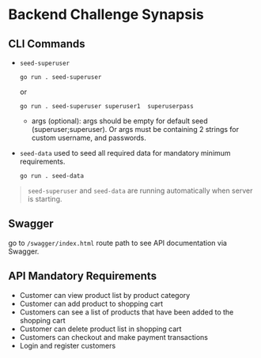 # Backend Challenge Synapsis

## CLI Commands
- `seed-superuser`
    ```
    go run . seed-superuser
    ```
    or
    ```
    go run . seed-superuser superuser1  superuserpass
    ```
    - args (optional):
        args should be empty for default seed (superuser;superuser). Or args must be containing 2 strings for custom username, and passwords.


- `seed-data`
    used to seed all required data for mandatory minimum requirements.
    ```
    go run . seed-data
    ```

> `seed-superuser` and `seed-data` are running automatically when server is starting.

## Swagger
go to `/swagger/index.html` route path to see API documentation via Swagger.

## API Mandatory Requirements
- Customer can view product list by product category
- Customer can add product to shopping cart
- Customers can see a list of products that have been added to the shopping cart
- Customer can delete product list in shopping cart
- Customers can checkout and make payment transactions
- Login and register customers
